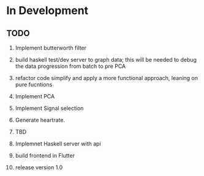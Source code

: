 # In Development

## TODO

1. Implement butterworth filter

2. build haskell test/dev server to graph data; this will be needed to debug the data progression from batch to pre PCA

3. refactor code simplify and apply a more functional approach, leaning on pure fucntions

4. Implement PCA

5. Implement Signal selection

6. Generate heartrate. 

7. TBD

8. Implemnet Haskell server with api

9. build frontend in Flutter

10. release version 1.0